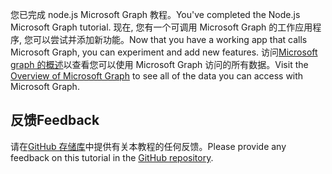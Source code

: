 <!-- markdownlint-disable MD002 MD041 -->

<span data-ttu-id="38d58-101">您已完成 node.js Microsoft Graph 教程。</span><span class="sxs-lookup"><span data-stu-id="38d58-101">You've completed the Node.js Microsoft Graph tutorial.</span></span> <span data-ttu-id="38d58-102">现在, 您有一个可调用 Microsoft Graph 的工作应用程序, 您可以尝试并添加新功能。</span><span class="sxs-lookup"><span data-stu-id="38d58-102">Now that you have a working app that calls Microsoft Graph, you can experiment and add new features.</span></span> <span data-ttu-id="38d58-103">访问[Microsoft graph 的概述](/graph/overview)以查看您可以使用 Microsoft Graph 访问的所有数据。</span><span class="sxs-lookup"><span data-stu-id="38d58-103">Visit the [Overview of Microsoft Graph](/graph/overview) to see all of the data you can access with Microsoft Graph.</span></span>

## <a name="feedback"></a><span data-ttu-id="38d58-104">反馈</span><span class="sxs-lookup"><span data-stu-id="38d58-104">Feedback</span></span>

<span data-ttu-id="38d58-105">请在[GitHub 存储库](https://github.com/microsoftgraph/msgraph-training-nodeexpressapp)中提供有关本教程的任何反馈。</span><span class="sxs-lookup"><span data-stu-id="38d58-105">Please provide any feedback on this tutorial in the [GitHub repository](https://github.com/microsoftgraph/msgraph-training-nodeexpressapp).</span></span>

